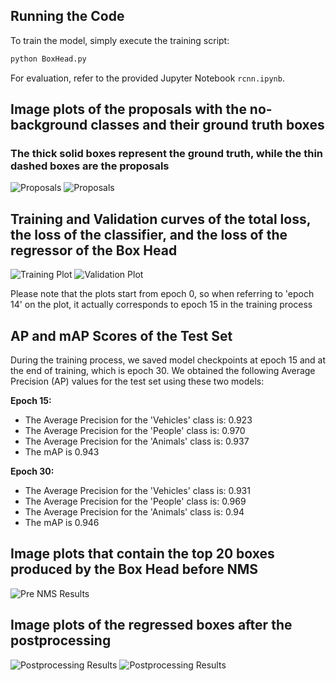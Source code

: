 ## Running the Code

To train the model, simply execute the training script:

```bash
python BoxHead.py
```
For evaluation, refer to the provided Jupyter Notebook `rcnn.ipynb`.

## Image plots of the proposals with the no-background classes and their ground truth boxes
### The thick solid boxes represent the ground truth, while the thin dashed boxes are the proposals
![Proposals](plots/proposals.png)
![Proposals](plots/proposals_2.png)



## Training and Validation curves of the total loss, the loss of the classifier, and the loss of the regressor of the Box Head
![Training Plot](plots/training_plot.png)
![Validation Plot](plots/val_plot.png)

Please note that the plots start from epoch 0, so when referring to 'epoch 14' on the plot, it actually corresponds to epoch 15 in the training process

## AP and mAP Scores of the Test Set
During the training process, we saved model checkpoints at epoch 15 and at the end of training, which is epoch 30. We obtained the following Average Precision (AP) values for the test set using these two models:

**Epoch 15:**
- The Average Precision for the 'Vehicles' class is: 0.923
- The Average Precision for the 'People' class is: 0.970
- The Average Precision for the 'Animals' class is: 0.937
- The mAP is 0.943

**Epoch 30:**
- The Average Precision for the 'Vehicles' class is: 0.931
- The Average Precision for the 'People' class is: 0.969
- The Average Precision for the 'Animals' class is: 0.94
- The mAP is 0.946


## Image plots that contain the top 20 boxes produced by the Box Head before NMS
![Pre NMS Results](plots/pre_nms_results.png)

## Image plots of the regressed boxes after the postprocessing
![Postprocessing Results](plots/postprocessing_results.png)
![Postprocessing Results](plots/postprocessing_results_2.png)
